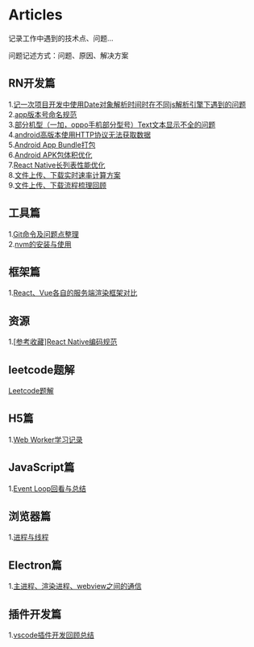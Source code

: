 # Articles
记录工作中遇到的技术点、问题...

问题记述方式：问题、原因、解决方案


## RN开发篇
1.[记一次项目开发中使用Date对象解析时间时在不同js解析引擎下遇到的问题](https://github.com/FerrisYufuWang/Articles/blob/master/RN%E5%BC%80%E5%8F%91%E7%AF%87-1.%E8%AE%B0%E4%B8%80%E6%AC%A1%E9%A1%B9%E7%9B%AE%E5%BC%80%E5%8F%91%E4%B8%AD%E4%BD%BF%E7%94%A8Date%E5%AF%B9%E8%B1%A1%E8%A7%A3%E6%9E%90%E6%97%B6%E9%97%B4%E6%97%B6%E5%9C%A8%E4%B8%8D%E5%90%8Cjs%E8%A7%A3%E6%9E%90%E5%BC%95%E6%93%8E%E4%B8%8B%E9%81%87%E5%88%B0%E7%9A%84%E9%97%AE%E9%A2%98.md)  
2.[app版本号命名规范](https://github.com/FerrisYufuWang/Articles/blob/master/RN%E5%BC%80%E5%8F%91%E7%AF%87-2.app%E7%89%88%E6%9C%AC%E5%8F%B7%E5%91%BD%E5%90%8D%E8%A7%84%E8%8C%83.md)  
3.[部分机型（一加，oppo手机部分型号）Text文本显示不全的问题](https://github.com/FerrisYufuWang/Articles/blob/master/RN%E5%BC%80%E5%8F%91%E7%AF%87-3.%E9%83%A8%E5%88%86%E6%9C%BA%E5%9E%8B%EF%BC%88%E4%B8%80%E5%8A%A0%EF%BC%8Coppo%E6%89%8B%E6%9C%BA%E9%83%A8%E5%88%86%E5%9E%8B%E5%8F%B7%EF%BC%89Text%E6%96%87%E6%9C%AC%E6%98%BE%E7%A4%BA%E4%B8%8D%E5%85%A8%E7%9A%84%E9%97%AE%E9%A2%98.md)  
4.[android高版本使用HTTP协议无法获取数据](https://github.com/FerrisYufuWang/Articles/blob/master/RN%E5%BC%80%E5%8F%91%E7%AF%87-4.android%E9%AB%98%E7%89%88%E6%9C%AC%E4%BD%BF%E7%94%A8HTTP%E5%8D%8F%E8%AE%AE%E6%97%A0%E6%B3%95%E8%8E%B7%E5%8F%96%E6%95%B0%E6%8D%AE.md)  
5.[Android App Bundle打包](https://github.com/FerrisW/Articles/blob/master/RN%E5%BC%80%E5%8F%91%E7%AF%87-5.Android%20App%20Bundle%E6%89%93%E5%8C%85.md)  
6.[Android APK包体积优化](https://github.com/FerrisW/Articles/blob/master/RN%E5%BC%80%E5%8F%91%E7%AF%87-6.android%20APK%E5%8C%85%E4%BD%93%E7%A7%AF%E4%BC%98%E5%8C%96%E5%AE%9E%E8%B7%B5.md)  
7.[React Native长列表性能优化](https://github.com/FerrisW/Articles/blob/master/RN%E5%BC%80%E5%8F%91%E7%AF%87-7.React%20Native%E9%95%BF%E5%88%97%E8%A1%A8%E6%80%A7%E8%83%BD%E4%BC%98%E5%8C%96.md)  
8.[文件上传、下载实时速率计算方案](https://github.com/FerrisW/Articles/blob/master/RN%E5%BC%80%E5%8F%91%E7%AF%87-8.%E6%96%87%E4%BB%B6%E4%B8%8A%E4%BC%A0%E4%B8%8B%E8%BD%BD%E5%AE%9E%E6%97%B6%E9%80%9F%E7%8E%87%E8%AE%A1%E7%AE%97%E6%96%B9%E6%A1%88%E6%95%B4%E7%90%86.md)  
9.[文件上传、下载流程梳理回顾](https://github.com/FerrisW/Articles/blob/master/RN%E5%BC%80%E5%8F%91%E7%AF%87-9.%E6%96%87%E4%BB%B6%E4%B8%8A%E4%BC%A0%E3%80%81%E4%B8%8B%E8%BD%BD%E6%B5%81%E7%A8%8B%E6%A2%B3%E7%90%86%E5%9B%9E%E9%A1%BE.md)

## 工具篇
1.[Git命令及问题点整理](https://github.com/FerrisYufuWang/Articles/blob/master/%E5%B7%A5%E5%85%B7%E7%AF%87-1.Git%E5%91%BD%E4%BB%A4%E5%8F%8A%E9%97%AE%E9%A2%98%E7%82%B9%E6%95%B4%E7%90%86.md)  
2.[nvm的安装与使用](https://github.com/FerrisW/Articles/blob/master/%E5%B7%A5%E5%85%B7%E7%AF%87-2.nvm%E7%9A%84%E5%AE%89%E8%A3%85%E4%B8%8E%E4%BD%BF%E7%94%A8.md)

## 框架篇
1.[React、Vue各自的服务端渲染框架对比]()

## 资源
1.[[参考收藏]React Native编码规范](https://github.com/FerrisW/Articles/blob/master/%5B%E5%8F%82%E8%80%83%E6%94%B6%E8%97%8F%5DReact%20Native%E7%BC%96%E7%A0%81%E8%A7%84%E8%8C%83.md)

## leetcode题解
[Leetcode题解](https://github.com/FerrisW/LeetCodePractise)

## H5篇
1.[Web Worker学习记录](https://github.com/FerrisYufuWang/Articles/blob/master/H5%E7%AF%87-1.Web%20Worker%E5%AD%A6%E4%B9%A0%E8%AE%B0%E5%BD%95.md)  

## JavaScript篇
1.[Event Loop回看与总结](https://github.com/FerrisW/Articles/blob/master/JavaScript%E7%AF%87-1.Event%20Loop%E5%9B%9E%E7%9C%8B%E4%B8%8E%E6%80%BB%E7%BB%93.md)  

## 浏览器篇
1.[进程与线程](https://github.com/FerrisW/Articles/blob/master/%E6%B5%8F%E8%A7%88%E5%99%A8%E7%AF%87-1.%E8%BF%9B%E7%A8%8B%E4%B8%8E%E7%BA%BF%E7%A8%8B.md)  

## Electron篇
1.[主进程、渲染进程、webview之间的通信](https://github.com/FerrisW/Articles/blob/master/Electron%E5%BC%80%E5%8F%91%E7%AF%87-1.%E4%B8%BB%E8%BF%9B%E7%A8%8B%E3%80%81%E6%B8%B2%E6%9F%93%E8%BF%9B%E7%A8%8B%E3%80%81webview%E4%B9%8B%E9%97%B4%E7%9A%84%E9%80%9A%E4%BF%A1.md)  

## 插件开发篇  
1.[vscode插件开发回顾总结](https://github.com/FerrisW/Articles/blob/master/%E6%8F%92%E4%BB%B6%E5%BC%80%E5%8F%91%E7%AF%87-1.vscode%E6%8F%92%E4%BB%B6%E5%BC%80%E5%8F%91%E5%9B%9E%E9%A1%BE%E6%80%BB%E7%BB%93.md)